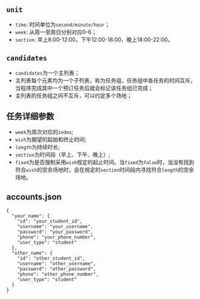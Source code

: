 ## `unit`
* `time`: 时间单位为`second/minute/hour`；
* `week`: 从周一至周日分别对应0-6；
* `section`: 早上8:00-12:00，下午12:00-18:00，晚上18:00-22:00。

## `candidates`
* `candidates`为一个主列表；
* 主列表每个元素均为一个子列表，称为任务组，任务组中各任务的时间互斥，当程序完成其中一个预订任务后就会标记该任务组已完成；
* 主列表的任务组之间不互斥，可以约定多个场地；

## 任务详细参数
* `week`为周次对应的`index`;
* `wish`为期望的起始和终止时间;
* `length`为持续时长;
* `section`为时间段（早上、下午、晚上）;
* `fixed`为是否强制采用`wish`规定的起止时间。当`fixed`为`false`时，当没有找到符合`wish`的空余场地时，会在规定的`section`时间段内寻找符合`length`的空余场地。

## accounts.json
```
{
  "your_name": {
    "id": "your_student_id",
    "username": "your_username",
    "password": "your_password",
    "phone": "your_phone_number",
    "user_type": "student"
  },
  "other_name": {
    "id": "other_student_id",
    "username": "other_username",
    "password": "other_password",
    "phone": "other_phone_number",
    "user_type": "student"
  }
}
```